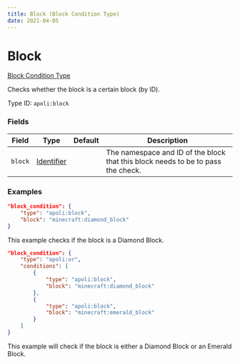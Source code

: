 ```yaml
---
title: Block (Block Condition Type)
date: 2021-04-05
---
```


# Block

[Block Condition Type](../block_condition_types.md)

Checks whether the block is a certain block (by ID).

Type ID: `apoli:block`

### Fields

Field  | Type | Default | Description
-------|------|---------|------------
`block` | [Identifier](../data_types/identifier.md) | | The namespace and ID of the block that this block needs to be to pass the check.

### Examples

```json
"block_condition": {
    "type": "apoli:block",
    "block": "minecraft:diamond_block"
}
```

This example checks if the block is a Diamond Block.
<br>

```json
"block_condition": {
    "type": "apoli:or",
    "conditions": [
        {
            "type": "apoli:block",
            "block": "minecraft:diamond_block"
        },
        {
            "type": "apoli:block",
            "block": "minecraft:emerald_block"
        }
    ]
}
```

This example will check if the block is either a Diamond Block or an Emerald Block.
